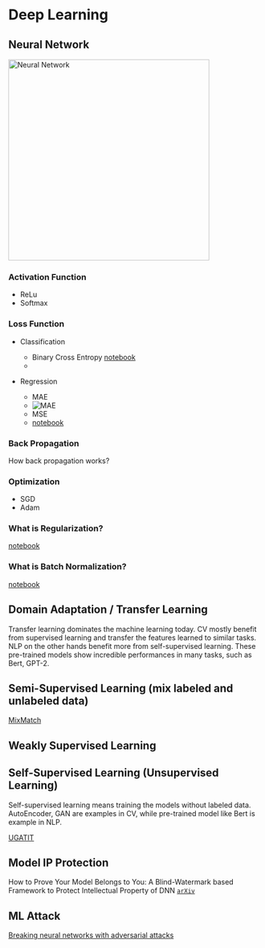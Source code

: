 # Deep Learning

## Neural Network

<img src="https://1.cms.s81c.com/sites/default/files/2021-01-06/ICLH_Diagram_Batch_01_03-DeepNeuralNetwork-WHITEBG.png" alt="Neural Network" width="400"/>

### Activation Function

* ReLu
* Softmax




### Loss Function

* Classification
  * Binary Cross Entropy 
    [notebook]()
  * 

* Regression
  * MAE 
  * ![MAE](https://miro.medium.com/max/513/0*RWvFBzRzelUnPXpq.png)
  * MSE
  * [notebook]()


### Back Propagation

How back propagation works?

### Optimization

* SGD
* Adam

### What is Regularization?

[notebook]()

### What is Batch Normalization?

[notebook]()




## Domain Adaptation / Transfer Learning

Transfer learning dominates the machine learning today. CV mostly benefit from supervised learning and transfer the features learned to similar tasks. NLP on the other hands benefit more from self-supervised learning. These pre-trained models show incredible performances in many tasks, such as Bert, GPT-2.



## Semi-Supervised Learning (mix labeled and unlabeled data)

[MixMatch](https://github.com/google-research/mixmatch)

## Weakly Supervised Learning

## Self-Supervised Learning (Unsupervised Learning)

Self-supervised learning means training the models without labeled data. AutoEncoder, GAN are examples in CV, while pre-trained model like Bert is example in NLP.

[UGATIT](https://github.com/taki0112/UGATIT?utm_source=mybridge&utm_medium=blog&utm_campaign=read_more)


## Model IP Protection

How to Prove Your Model Belongs to You: A Blind-Watermark based Framework to Protect Intellectual Property of DNN [`arXiv`](https://arxiv.org/abs/1903.01743)


## ML Attack

[Breaking neural networks with adversarial attacks](https://towardsdatascience.com/breaking-neural-networks-with-adversarial-attacks-f4290a9a45aa)



